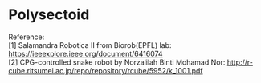 # Polysectoid
Reference:
<br />[1] Salamandra Robotica II from Biorob(EPFL) lab: https://ieeexplore.ieee.org/document/6416074 
<br />[2] CPG-controlled snake robot by Norzalilah Binti Mohamad Nor: http://r-cube.ritsumei.ac.jp/repo/repository/rcube/5952/k_1001.pdf 

